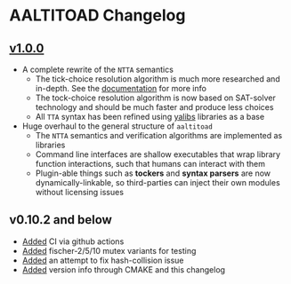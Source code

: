 # AALTITOAD Changelog

## [v1.0.0](https://github.com/sillydan1/AALTITOAD/issues/37)
 - A complete rewrite of the `NTTA` semantics
   - The tick-choice resolution algorithm is much more researched and in-depth. See the [documentation]() for more info
   - The tock-choice resolution algorithm is now based on SAT-solver technology and should be much faster and produce less choices
   - All `TTA` syntax has been refined using [yalibs](https://github.com/yalibs) libraries as a base
 - Huge overhaul to the general structure of `aaltitoad`
   - The `NTTA` semantics and verification algorithms are implemented as libraries  
   - Command line interfaces are shallow executables that wrap library function interactions, such that humans can interact with them
   - Plugin-able things such as **tockers** and **syntax parsers** are now dynamically-linkable, so third-parties can inject their own modules without licensing issues

## v0.10.2 and below
 - [Added](https://github.com/sillydan1/AALTITOAD/pull/26) CI via github actions
 - [Added](https://github.com/sillydan1/AALTITOAD/pull/27) fischer-2/5/10 mutex variants for testing
 - [Added](https://github.com/sillydan1/AALTITOAD/pull/13) an attempt to fix hash-collision issue
 - [Added](https://github.com/sillydan1/AALTITOAD/pull/28) version info through CMAKE and this changelog
